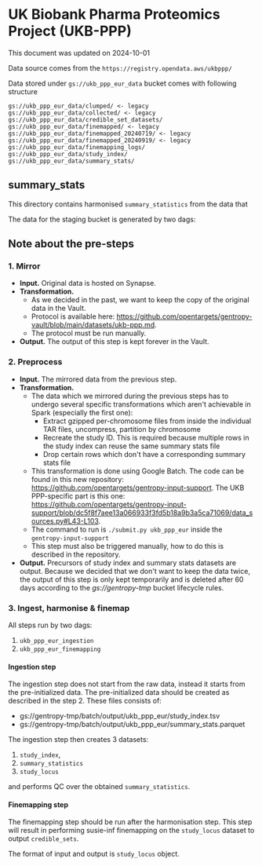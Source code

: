 # UK Biobank Pharma Proteomics Project (UKB-PPP)

This document was updated on 2024-10-01

Data source comes from the `https://registry.opendata.aws/ukbppp/`

Data stored under `gs://ukb_ppp_eur_data` bucket comes with following structure

```
gs://ukb_ppp_eur_data/clumped/ <- legacy
gs://ukb_ppp_eur_data/collected/ <- legacy
gs://ukb_ppp_eur_data/credible_set_datasets/
gs://ukb_ppp_eur_data/finemapped/ <- legacy
gs://ukb_ppp_eur_data/finemapped_20240719/ <- legacy
gs://ukb_ppp_eur_data/finemapped_20240919/ <- legacy
gs://ukb_ppp_eur_data/finemapping_logs/
gs://ukb_ppp_eur_data/study_index/
gs://ukb_ppp_eur_data/summary_stats/
```

## summary_stats

This directory contains harmonised `summary_statistics` from the data that

The data for the staging bucket is generated by two dags:

## Note about the pre-steps

### 1. Mirror

- **Input.** Original data is hosted on Synapse.
- **Transformation.**
  - As we decided in the past, we want to keep the copy of the original data in the Vault.
  - Protocol is available here: https://github.com/opentargets/gentropy-vault/blob/main/datasets/ukb-ppp.md.
  - The protocol must be run manually.
- **Output.** The output of this step is kept forever in the Vault.

### 2. Preprocess

- **Input.** The mirrored data from the previous step.
- **Transformation.**
  - The data which we mirrored during the previous steps has to undergo several specific transformations which aren't achievable in Spark (especially the first one):
    - Extract gzipped per-chromosome files from inside the individual TAR files, uncompress, partition by chromosome
    - Recreate the study ID. This is required because multiple rows in the study index can reuse the same summary stats file
    - Drop certain rows which don't have a corresponding summary stats file
  - This transformation is done using Google Batch. The code can be found in this new repository: https://github.com/opentargets/gentropy-input-support. The UKB PPP-specific part is this one: https://github.com/opentargets/gentropy-input-support/blob/dc5f8f7aee13a066933f3fd5b18a9b3a5ca71069/data_sources.py#L43-L103.
  - The command to run is `./submit.py ukb_ppp_eur` inside the `gentropy-input-support`
  - This step must also be triggered manually, how to do this is described in the repository.
- **Output.** Precursors of study index and summary stats datasets are output. Because we decided that we don't want to keep the data twice, the output of this step is only kept temporarily and is deleted after 60 days according to the _gs://gentropy-tmp_ bucket lifecycle rules.

### 3. Ingest, harmonise & finemap

All steps run by two dags:

1. `ukb_ppp_eur_ingestion`
2. `ukb_ppp_eur_finemapping`

#### Ingestion step

The ingestion step does not start from the raw data, instead it starts from the pre-initialized data. The pre-initialized data should be created as described in the step 2.
These files consists of:

- gs://gentropy-tmp/batch/output/ukb_ppp_eur/study_index.tsv
- gs://gentropy-tmp/batch/output/ukb_ppp_eur/summary_stats.parquet

The ingestion step then creates 3 datasets:

1. `study_index`,
2. `summary_statistics`
3. `study_locus`

and performs QC over the obtained `summary_statistics`.

#### Finemapping step

The finemapping step should be run after the harmonisation step.
This step will result in performing susie-inf finemapping on the `study_locus` dataset to output `credible_sets`.

The format of input and output is `study_locus` object.
